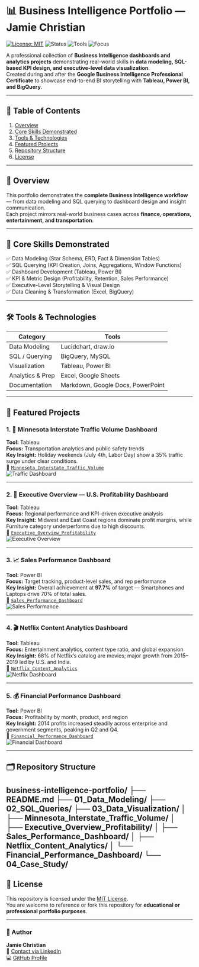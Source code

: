 # 📊 Business Intelligence Portfolio — Jamie Christian  

[![License: MIT](https://img.shields.io/badge/License-MIT-blue.svg)](./LICENSE)
![Status](https://img.shields.io/badge/Status-Active%20%7C%20Updated%20Oct%202025-brightgreen)
![Tools](https://img.shields.io/badge/Tools-Tableau%20%7C%20Power%20BI%20%7C%20SQL%20%7C%20Excel%20%7C%20BigQuery-orange)
![Focus](https://img.shields.io/badge/Focus-KPI%20Design%20%7C%20Dashboarding%20%7C%20Data%20Storytelling-blueviolet)

A professional collection of **Business Intelligence dashboards and analytics projects** demonstrating real-world skills in **data modeling, SQL-based KPI design, and executive-level data visualization**.  
Created during and after the **Google Business Intelligence Professional Certificate** to showcase end-to-end BI storytelling with **Tableau, Power BI, and BigQuery**.

---

## 🧭 Table of Contents
1. [Overview](#overview)
2. [Core Skills Demonstrated](#core-skills-demonstrated)
3. [Tools & Technologies](#tools--technologies)
4. [Featured Projects](#featured-projects)
5. [Repository Structure](#repository-structure)
6. [License](#license)

---

## 🧠 Overview

This portfolio demonstrates the **complete Business Intelligence workflow** — from data modeling and SQL querying to dashboard design and insight communication.  
Each project mirrors real-world business cases across **finance, operations, entertainment, and transportation**.

---

## 🧩 Core Skills Demonstrated

✅ Data Modeling (Star Schema, ERD, Fact & Dimension Tables)  
✅ SQL Querying (KPI Creation, Joins, Aggregations, Window Functions)  
✅ Dashboard Development (Tableau, Power BI)  
✅ KPI & Metric Design (Profitability, Retention, Sales Performance)  
✅ Executive-Level Storytelling & Visual Design  
✅ Data Cleaning & Transformation (Excel, BigQuery)

---

## 🛠 Tools & Technologies
| Category | Tools |
|-----------|--------|
| Data Modeling | Lucidchart, draw.io |
| SQL / Querying | BigQuery, MySQL |
| Visualization | Tableau, Power BI |
| Analytics & Prep | Excel, Google Sheets |
| Documentation | Markdown, Google Docs, PowerPoint |

---

## 🌟 Featured Projects

### 1. 🚗 Minnesota Interstate Traffic Volume Dashboard  
**Tool:** Tableau  
**Focus:** Transportation analytics and public safety trends  
**Key Insight:** Holiday weekends (July 4th, Labor Day) show a 35% traffic surge under clear conditions.  
📎 [`Minnesota_Interstate_Traffic_Volume`](./03_Data_Visualization/Minnesota_Interstate_Traffic_Volume/)  
![Traffic Dashboard](./03_Data_Visualization/Minnesota_Interstate_Traffic_Volume/Minnesota%20Interstate%20Traffic%20Volume.png)

---

### 2. 💼 Executive Overview — U.S. Profitability Dashboard  
**Tool:** Tableau  
**Focus:** Regional performance and KPI-driven executive analysis  
**Key Insight:** Midwest and East Coast regions dominate profit margins, while Furniture category underperforms due to high discounts.  
📎 [`Executive_Overview_Profitability`](./03_Data_Visualization/Executive_Overview_Profitability/)  
![Executive Overview](./03_Data_Visualization/Executive_Overview_Profitability/Executive%20Overview-3.png)

---

### 3. 📈 Sales Performance Dashboard  
**Tool:** Power BI  
**Focus:** Target tracking, product-level sales, and rep performance  
**Key Insight:** Overall achievement at **97.7%** of target — Smartphones and Laptops drive 70% of total sales.  
📎 [`Sales_Performance_Dashboard`](./03_Data_Visualization/Sales_Performance_Dashboard/)  
![Sales Performance](./03_Data_Visualization/Sales_Performance_Dashboard/Sales%20Performance%20Dashboard.png)

---

### 4. 🎬 Netflix Content Analytics Dashboard  
**Tool:** Tableau  
**Focus:** Entertainment analytics, content type ratio, and global expansion  
**Key Insight:** 68% of Netflix’s catalog are movies; major growth from 2015–2019 led by U.S. and India.  
📎 [`Netflix_Content_Analytics`](./03_Data_Visualization/Netflix_Content_Analytics/)  
![Netflix Dashboard](./03_Data_Visualization/Netflix_Content_Analytics/Netflix.png)

---

### 5. 💰 Financial Performance Dashboard  
**Tool:** Power BI  
**Focus:** Profitability by month, product, and region  
**Key Insight:** 2014 profits increased steadily across enterprise and government segments, peaking in Q2 and Q4.  
📎 [`Financial_Performance_Dashboard`](./03_Data_Visualization/Financial_Performance_Dashboard/)  
![Financial Dashboard](./03_Data_Visualization/Financial_Performance_Dashboard/Financial_Report.png)

---

## 🗂 Repository Structure
 business-intelligence-portfolio/
├── README.md
├── 01_Data_Modeling/
├── 02_SQL_Queries/
├── 03_Data_Visualization/
│ ├── Minnesota_Interstate_Traffic_Volume/
│ ├── Executive_Overview_Profitability/
│ ├── Sales_Performance_Dashboard/
│ ├── Netflix_Content_Analytics/
│ └── Financial_Performance_Dashboard/
└── 04_Case_Study/
---

## 📜 License
This repository is licensed under the [MIT License](./LICENSE).  
You are welcome to reference or fork this repository for **educational or professional portfolio purposes**.

---

### 💬 Author
**Jamie Christian**  
📧 [Contact via LinkedIn](https://linkedin.com/in/jamiechristiananalytics)  
💻 [GitHub Profile](https://github.com/JamieChristian22)  
